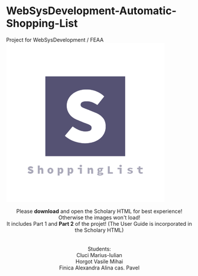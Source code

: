 # WebSysDevelopment-Automatic-Shopping-List
Project for WebSysDevelopment / FEAA
![alt text](https://raw.githubusercontent.com/mcluci/WebSysDevelopment---Automatic-Shopping-List/master/Logo.PNG)
<br/>
<p align="center">
  Please <b>download</b> and open the Scholary HTML for best experience! Otherwise the images won't load!
<br/> It includes Part 1 and <b>Part 2</b> of the projet! (The User Guide is incorporated in the Scholary HTML)
<br/>
<br/>
<br/> Students:
<br/> Cluci Marius-Iulian
<br/> Horgot Vasile Mihai
<br/> Finica Alexandra Alina cas. Pavel
<br/> 
</p>
